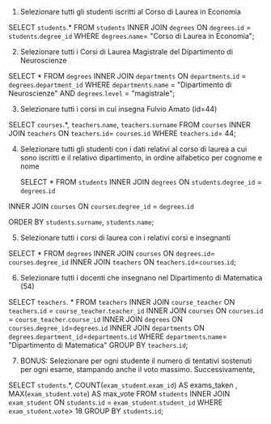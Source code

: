 1. Selezionare tutti gli studenti iscritti al Corso di Laurea in Economia

SELECT `students`.\*
FROM `students`
INNER JOIN `degrees`
ON `degrees`.`id` = `students`.`degree_id`
WHERE `degrees`.`name`= "Corso di Laurea in Economia";

2. Selezionare tutti i Corsi di Laurea Magistrale del Dipartimento di Neuroscienze

SELECT \*
FROM `degrees`
INNER JOIN `departments`
ON `departments`.`id` = `degrees`.`department_id`
WHERE `departments`.`name` = "Dipartimento di Neuroscienze"
AND `degrees`.`level` = "magistrale";

3. Selezionare tutti i corsi in cui insegna Fulvio Amato (id=44)

SELECT `courses`.\*,
`teachers`.`name`,
`teachers`.`surname`
FROM `courses`
INNER JOIN `teachers`
ON `teachers`.`id`= `courses`.`id`
WHERE `teachers`.`id`= 44;

4. Selezionare tutti gli studenti con i dati relativi al corso di laurea a cui
   sono iscritti e il relativo dipartimento, in ordine alfabetico per cognome e
   nome

   SELECT \*
   FROM `students`
   INNER JOIN `degrees`
   ON `students`.`degree_id` = `degrees`.`id`

INNER JOIN `courses`
ON `courses`.`degree_id` = `degrees`.`id`

ORDER BY `students`.`surname`, `students`.`name`;

5. Selezionare tutti i corsi di laurea con i relativi corsi e insegnanti

SELECT \*
FROM `degrees`
INNER JOIN `courses`
ON `degrees`.`id`= `courses`.`degree_id`
INNER JOIN `teachers`
ON `teachers`.`id`=`courses`.`id`;

6. Selezionare tutti i docenti che insegnano nel Dipartimento di
   Matematica (54)

SELECT `teachers`. \*
FROM `teachers`
INNER JOIN `course_teacher`
ON `teachers`.`id` = `course_teacher`.`teacher_id`
INNER JOIN `courses`
ON `courses`.`id` = `course_teacher`.`course_id`
INNER JOIN `degrees`
ON `courses`.`degree_id`=`degrees`.`id`
INNER JOIN `departments`
ON `degrees`.`department_id`=`departments`.`id`
WHERE `departments`.`name`= "Dipartimento di Matematica"
GROUP BY `teachers`.`id`;

7. BONUS: Selezionare per ogni studente il numero di tentativi sostenuti
   per ogni esame, stampando anche il voto massimo. Successivamente,

SELECT `students`.\*, COUNT(`exam_student`.`exam_id`) AS exams_taken , MAX(`exam_student`.`vote`) AS max_vote
FROM `students`
INNER JOIN `exam_student`
ON `students`.`id` = `exam_student`.`student_id`
WHERE `exam_student`.`vote`> 18
GROUP BY `students`.`id`;
